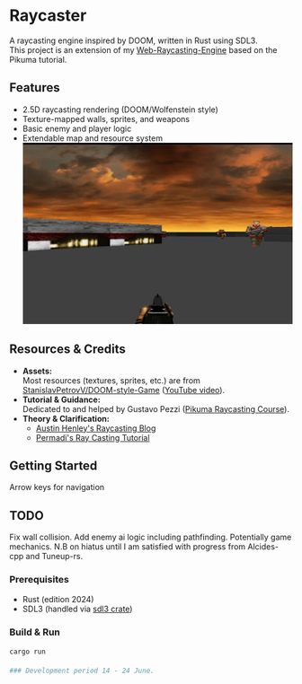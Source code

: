 # Raycaster

A raycasting engine inspired by DOOM, written in Rust using SDL3.  
This project is an extension of my [Web-Raycasting-Engine](https://github.com/Euclidae/Web-Raycasting-Engine) based on the Pikuma tutorial.

## Features

- 2.5D raycasting rendering (DOOM/Wolfenstein style)
- Texture-mapped walls, sprites, and weapons
- Basic enemy and player logic
- Extendable map and resource system
![alt text](image.png)

## Resources & Credits

- **Assets:**  
  Most resources (textures, sprites, etc.) are from [StanislavPetrovV/DOOM-style-Game](https://github.com/StanislavPetrovV/DOOM-style-Game) ([YouTube video](https://youtu.be/ECqUrT7IdqQ?si=DfzDya6nbGQ54gak)).
- **Tutorial & Guidance:**  
  Dedicated to and helped by Gustavo Pezzi ([Pikuma Raycasting Course](https://pikuma.com/courses/raycasting-engine-tutorial-algorithm-javascript)).
- **Theory & Clarification:**  
  - [Austin Henley's Raycasting Blog](https://austinhenley.com/blog/raycasting.html)
  - [Permadi's Ray Casting Tutorial](https://permadi.com/1996/05/ray-casting-tutorial-1/)

## Getting Started
  Arrow keys for navigation

## TODO
  Fix wall collision. Add enemy ai logic including pathfinding. Potentially game mechanics. N.B on hiatus until I am satisfied
  with progress from Alcides-cpp and Tuneup-rs. 

### Prerequisites

- Rust (edition 2024)
- SDL3 (handled via [sdl3 crate](https://docs.rs/sdl3/latest/sdl3/))

### Build & Run

```sh
cargo run

### Development period 14 - 24 June.